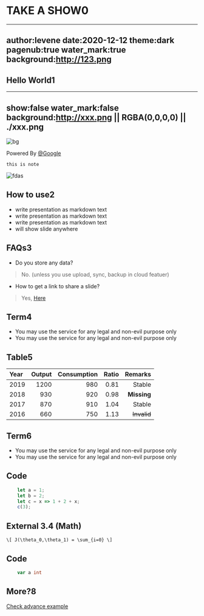 # TAKE A SHOW0

---

author:levene
date:2020-12-12
theme:dark
pagenub:true
water_mark:true
background:http://123.png
---

## Hello World1

---

show:false
water_mark:false
background:<http://xxx.png> || RGBA(0,0,0,0) || ./xxx.png
---

![bg](xxx.png) <!-- {"width":367,"height":"123"} -->

Powered By [@Google](http://twitter.com/google)

```note
this is note
```

![fdas](./xx.png)

## How to use2

- write presentation as markdown text
- write presentation as markdown text
- write presentation as markdown text
- will show slide anywhere

## FAQs3

- Do you store any data?

> No. (unless you use upload, sync, backup in cloud featuer)

- How to get a link to share a slide?

> Yes, [Here](http://xxx/xxxx)

## Term4

- You may use the service for any legal and non-evil purpose only
- You may use the service for any legal and non-evil purpose only

## Table5

| Year | Output | Consumption | Ratio |     Remarks |
|:-----|-------:|------------:|------:|------------:|
| 2019 |   1200 |         980 |  0.81 |      Stable |
| 2018 |    930 |         920 |  0.98 | **Missing** |
| 2017 |    870 |         910 |  1.04 |      Stable |
| 2016 |    660 |         750 |  1.13 | ~~Invalid~~ |

## Term6

- You may use the service for any legal and non-evil purpose only
- You may use the service for any legal and non-evil purpose only

## Code

```js [1-2|3|4]
    let a = 1;
    let b = 2;
    let c = x => 1 + 2 + x;
    c(3);
```

## External 3.4 (Math)

`\[ J(\theta_0,\theta_1) = \sum_{i=0} \]`

## Code
```go
    var a int
```


## More?8

[Check advance example](http://xxxx.com/xxx)
